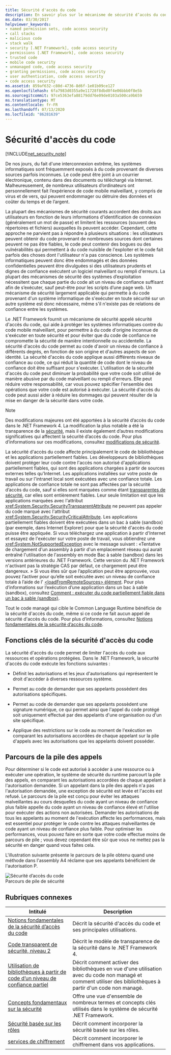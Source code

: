 ```yaml
---
title: Sécurité d'accès du code
description: En savoir plus sur le mécanisme de sécurité d’accès du code dans .NET, qui permet de protéger les systèmes informatiques contre le code mobile malveillant.
ms.date: 03/30/2017
helpviewer_keywords:
- named permission sets, code access security
- call stacks
- malicious code
- stack walk
- security [.NET Framework], code access security
- permissions [.NET Framework], code access security
- trusted code
- mobile code security
- unmanaged code, code access security
- granting permissions, code access security
- user authentication, code access security
- code access security
ms.assetid: 859af632-c80d-4736-8d6f-1e01b09ce127
ms.openlocfilehash: 6fa7983d0355a9e11728f8dbd0f4e06bbb0f8e5b
ms.sourcegitcommit: 97ce5363efa88179dd76e09de0103a500ca9b659
ms.translationtype: MT
ms.contentlocale: fr-FR
ms.lasthandoff: 07/13/2020
ms.locfileid: "86281639"
---
```

# <a name="code-access-security"></a>Sécurité d'accès du code
[!INCLUDE[net_security_note](../../../includes/net-security-note-md.md)]  
  
 De nos jours, du fait d'une interconnexion extrême, les systèmes informatiques sont fréquemment exposés à du code provenant de diverses sources parfois inconnues. Le code peut être joint à un courrier électronique, contenu dans des documents ou téléchargé via Internet. Malheureusement, de nombreux utilisateurs d’ordinateurs ont personnellement fait l’expérience de code mobile malveillant, y compris de virus et de vers, qui peuvent endommager ou détruire des données et coûter du temps et de l’argent.  
  
 La plupart des mécanismes de sécurité courants accordent des droits aux utilisateurs en fonction de leurs informations d'identification de connexion (généralement un mot de passe) et limitent les ressources (souvent des répertoires et fichiers) auxquelles ils peuvent accéder. Cependant, cette approche ne parvient pas à répondre à plusieurs situations : les utilisateurs peuvent obtenir du code provenant de nombreuses sources dont certaines peuvent ne pas être fiables, le code peut contenir des bogues ou des vulnérabilités qui permettent à du code nuisible de l'exploiter et le code fait parfois des choses dont l'utilisateur n'a pas conscience. Les systèmes informatiques peuvent donc être endommagés et des données confidentielles peuvent être divulguées si des utilisateurs prudents et dignes de confiance exécutent un logiciel malveillant ou rempli d'erreurs. La plupart des mécanismes de sécurité des systèmes d’exploitation nécessitent que chaque partie du code ait un niveau de confiance suffisant afin de s’exécuter, sauf peut-être pour les scripts d’une page web. Un mécanisme de sécurité largement applicable qui permette à du code provenant d'un système informatique de s'exécuter en toute sécurité sur un autre système est donc nécessaire, même s'il n'existe pas de relations de confiance entre les systèmes.  
  
 Le .NET Framework fournit un mécanisme de sécurité appelé sécurité d'accès du code, qui aide à protéger les systèmes informatiques contre du code mobile malveillant, pour permettre à du code d'origine inconnue de s'exécuter en toute sécurité et pour éviter que du code de confiance ne compromette la sécurité de manière intentionnelle ou accidentelle. La sécurité d'accès du code permet au code d'avoir un niveau de confiance à différents degrés, en fonction de son origine et d'autres aspects de son identité. La sécurité d'accès du code applique aussi différents niveaux de confiance au code, ce qui réduit la quantité de code dont le niveau de confiance doit être suffisant pour s'exécuter. L'utilisation de la sécurité d'accès du code peut diminuer la probabilité que votre code soit utilisé de manière abusive par du code malveillant ou rempli d'erreurs. Elle peut réduire votre responsabilité, car vous pouvez spécifier l'ensemble des opérations que votre code est autorisé à exécuter. La sécurité d'accès du code peut aussi aider à réduire les dommages qui peuvent résulter de la mise en danger de la sécurité dans votre code.  
  
> [!NOTE]
> Des modifications majeures ont été apportées à la sécurité d’accès du code dans le .NET Framework 4. La modification la plus notable a été la transparence de la [sécurité](security-transparent-code.md), mais il existe également d’autres modifications significatives qui affectent la sécurité d’accès du code. Pour plus d’informations sur ces modifications, consultez [modifications de sécurité](https://docs.microsoft.com/previous-versions/dotnet/framework/security/security-changes).  
  
 La sécurité d'accès du code affecte principalement le code de bibliothèque et les applications partiellement fiables. Les développeurs de bibliothèques doivent protéger leur code contre l'accès non autorisé d'applications partiellement fiables, qui sont des applications chargées à partir de sources externes telles qu'Internet. Les applications installées sur votre poste de travail ou sur l'intranet local sont exécutées avec une confiance totale. Les applications de confiance totale ne sont pas affectées par la sécurité d’accès du code, sauf si elles sont marquées comme étant [transparentes de sécurité](security-transparent-code.md), car elles sont entièrement fiables. Leur seule limitation est que les applications marquées avec l'attribut <xref:System.Security.SecurityTransparentAttribute> ne peuvent pas appeler du code marqué avec l'attribut <xref:System.Security.SecurityCriticalAttribute>. Les applications partiellement fiables doivent être exécutées dans un bac à sable (sandbox) (par exemple, dans Internet Explorer) pour que la sécurité d'accès du code puisse être appliquée. Si vous téléchargez une application à partir d'Internet et essayez de l'exécuter sur votre poste de travail, vous obtiendrez une <xref:System.NotSupportedException> avec le message suivant : «Tentative de chargement d'un assembly à partir d'un emplacement réseau qui aurait entraîné l'utilisation de l'assembly en mode Bac à sable (sandbox) dans les versions antérieures du .NET Framework. Cette version du .NET Framework n'activant pas la stratégie CAS par défaut, ce chargement peut être dangereux. » Si vous êtes sûr que l’application peut être approuvée, vous pouvez l’activer pour qu’elle soit exécutée avec un niveau de confiance totale à l’aide de l' [ \<loadFromRemoteSources> élément](../configure-apps/file-schema/runtime/loadfromremotesources-element.md). Pour plus d’informations sur l’exécution d’une application dans un bac à sable (sandbox), consultez [Comment : exécuter du code partiellement fiable dans un bac à sable (sandbox)](how-to-run-partially-trusted-code-in-a-sandbox.md).  
  
 Tout le code managé qui cible le Common Language Runtime bénéficie de la sécurité d'accès du code, même si ce code ne fait aucun appel de sécurité d'accès du code. Pour plus d’informations, consultez [Notions fondamentales de la sécurité d’accès du code](code-access-security-basics.md).  
  
<a name="key_functions"></a>
## <a name="key-functions-of-code-access-security"></a>Fonctions clés de la sécurité d'accès du code  
 La sécurité d'accès du code permet de limiter l'accès du code aux ressources et opérations protégées. Dans le .NET Framework, la sécurité d'accès du code exécute les fonctions suivantes :  
  
- Définit les autorisations et les jeux d'autorisations qui représentent le droit d'accéder à diverses ressources système.  
  
- Permet au code de demander que ses appelants possèdent des autorisations spécifiques.  
  
- Permet au code de demander que ses appelants possèdent une signature numérique, ce qui permet ainsi que l'appel du code protégé soit uniquement effectué par des appelants d'une organisation ou d'un site spécifique.  
  
- Applique des restrictions sur le code au moment de l'exécution en comparant les autorisations accordées de chaque appelant sur la pile d'appels avec les autorisations que les appelants doivent posséder.  
  
<a name="walking_the_call_stack"></a>
## <a name="walking-the-call-stack"></a>Parcours de la pile des appels  
 Pour déterminer si le code est autorisé à accéder à une ressource ou à exécuter une opération, le système de sécurité du runtime parcourt la pile des appels, en comparant les autorisations accordées de chaque appelant à l'autorisation demandée. Si un appelant dans la pile des appels n'a pas l'autorisation demandée, une exception de sécurité est levée et l'accès est refusé. Le parcours de la pile est conçu pour éviter les attaques malveillantes au cours desquelles du code ayant un niveau de confiance plus faible appelle du code ayant un niveau de confiance élevé et l'utilise pour exécuter des actions non autorisées. Demander les autorisations de tous les appelants au moment de l'exécution affecte les performances, mais est essentiel pour protéger le code contre les attaques malveillantes de code ayant un niveau de confiance plus faible. Pour optimiser les performances, vous pouvez faire en sorte que votre code effectue moins de parcours de pile ; vous devez cependant être sûr que vous ne mettez pas la sécurité en danger quand vous faites cela.  
  
 L'illustration suivante présente le parcours de la pile obtenu quand une méthode dans l'assembly A4 réclame que ses appelants bénéficient de l'autorisation P.  
  
 ![Sécurité d’accès du code](media/slide-10a.gif "slide_10a")  
Parcours de pile de sécurité  
  
<a name="related_topics"></a>
## <a name="related-topics"></a>Rubriques connexes  
  
|Intitulé|Description|  
|-----------|-----------------|  
|[Notions fondamentales de la sécurité d’accès du code](code-access-security-basics.md)|Décrit la sécurité d'accès du code et ses principales utilisations.|  
|[Code transparent de sécurité, niveau 2](security-transparent-code-level-2.md)|Décrit le modèle de transparence de la sécurité dans le .NET Framework 4.|  
|[Utilisation de bibliothèques à partir de code d’un niveau de confiance partiel](using-libraries-from-partially-trusted-code.md)|Décrit comment activer des bibliothèques en vue d'une utilisation avec du code non managé et comment utiliser des bibliothèques à partir d'un code non managé.|  
|[Concepts fondamentaux sur la sécurité](../../standard/security/key-security-concepts.md)|Offre une vue d'ensemble de nombreux termes et concepts clés utilisés dans le système de sécurité .NET Framework.|  
|[Sécurité basée sur les rôles](../../standard/security/role-based-security.md)|Décrit comment incorporer la sécurité basée sur les rôles.|  
|[services de chiffrement](../../standard/security/cryptographic-services.md)|Décrit comment incorporer le chiffrement dans vos applications.|
